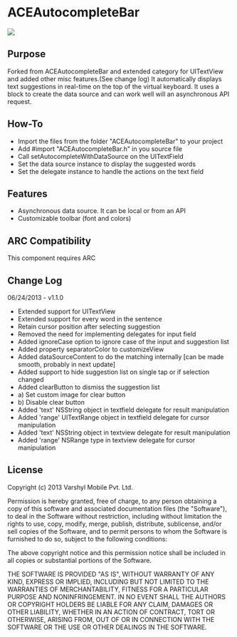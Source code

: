 ACEAutocompleteBar
==================

![](https://github.com/acerbetti/ACEAutocompleteBar/blob/master/Example.png?raw=true)

Purpose
--------------
Forked from ACEAutocompleteBar and extended category for UITextView and added other misc features.(See change log)
It automatically displays text suggestions in real-time on the top of the virtual keyboard. It uses a block to create the data source and can work well will an asynchronous API request. 

How-To
------------------
- Import the files from the folder "ACEAutocompleteBar" to your project
- Add #import "ACEAutocompleteBar.h" in you source file
- Call setAutocompleteWithDataSource on the UITextField
- Set the data source instance to display the suggested words
- Set the delegate instance to handle the actions on the text field


Features
------------------
- Asynchronous data source. It can be local or from an API
- Customizable toolbar (font and colors)


ARC Compatibility
------------------
This component requires ARC


Change Log
------------------
06/24/2013 - v1.1.0
 - Extended support for UITextView
 - Extended support for every word in the sentence
 - Retain cursor position after selecting suggestion
 - Removed the need for implementing delegates for input field
 - Added ignoreCase option to ignore case of the input and suggestion list
 - Added property separatorColor to customizeView
 - Added dataSourceContent to do the matching internally [can be made smooth, probably in next update]
 - Added support to hide suggestion list on single tap or if selection changed
 - Added clearButton to dismiss the suggestion list
 - a) Set custom image for clear button
 - b) Disable clear button
 - Added 'text' NSString object in textfield delegate for result manipulation
 - Added 'range' UITextRange object in textfield delegate for cursor manipulation
 - Added 'text' NSString object in textview delegate for result manipulation
 - Added 'range' NSRange type in textview delegate for cursor manipulation


License
------------------
Copyright (c) 2013 Varshyl Mobile Pvt. Ltd.

Permission is hereby granted, free of charge, to any person obtaining a copy of this software and associated documentation files (the "Software"), to deal in the Software without restriction, including without limitation the rights to use, copy, modify, merge, publish, distribute, sublicense, and/or sell copies of the Software, and to permit persons to whom the Software is furnished to do so, subject to the following conditions:

The above copyright notice and this permission notice shall be included in all copies or substantial portions of the Software.

THE SOFTWARE IS PROVIDED "AS IS", WITHOUT WARRANTY OF ANY KIND, EXPRESS OR IMPLIED, INCLUDING BUT NOT LIMITED TO THE WARRANTIES OF MERCHANTABILITY, FITNESS FOR A PARTICULAR PURPOSE AND NONINFRINGEMENT. IN NO EVENT SHALL THE AUTHORS OR COPYRIGHT HOLDERS BE LIABLE FOR ANY CLAIM, DAMAGES OR OTHER LIABILITY, WHETHER IN AN ACTION OF CONTRACT, TORT OR OTHERWISE, ARISING FROM, OUT OF OR IN CONNECTION WITH THE SOFTWARE OR THE USE OR OTHER DEALINGS IN THE SOFTWARE.
